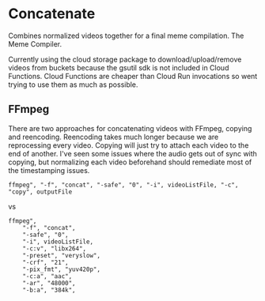 # Concatenate

Combines normalized videos together for a final meme compilation. The Meme Compiler.

Currently using the cloud storage package to download/upload/remove videos from buckets because the gsutil sdk is not included in Cloud Functions. Cloud Functions are cheaper than Cloud Run invocations so went trying to use them as much as possible.

## FFmpeg
There are two approaches for concatenating videos with FFmpeg, copying and reencoding. Reencoding takes much longer because we are reprocessing every video. Copying will just try to attach each video to the end of another. I've seen some issues where the audio gets out of sync with copying, but normalizing each video beforehand should remediate most of the timestamping issues.

```
ffmpeg", "-f", "concat", "-safe", "0", "-i", videoListFile, "-c", "copy", outputFile
```

vs


```
ffmpeg",
    "-f", "concat",
    "-safe", "0",
    "-i", videoListFile,
    "-c:v", "libx264",
    "-preset", "veryslow",
    "-crf", "21",
    "-pix_fmt", "yuv420p",
    "-c:a", "aac",
    "-ar", "48000",
    "-b:a", "384k",
```